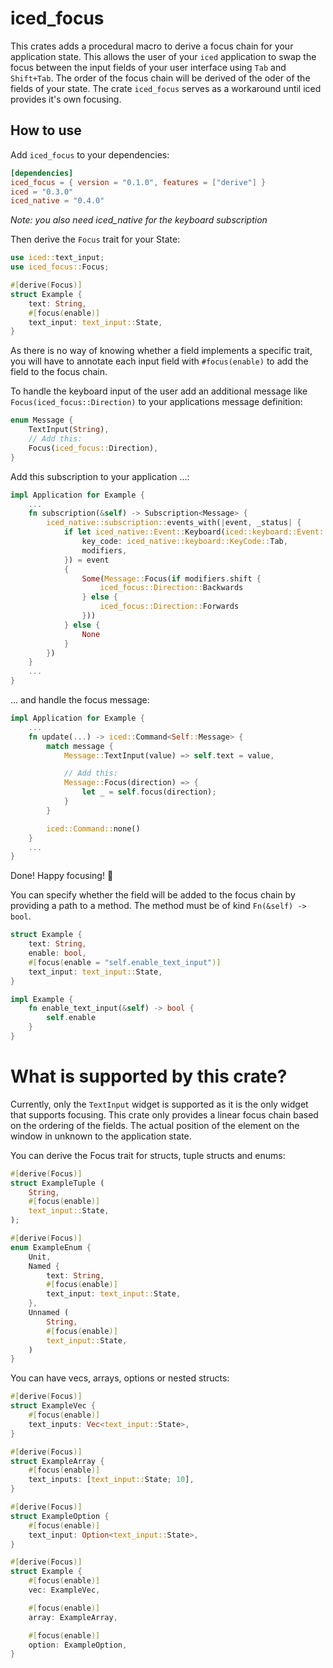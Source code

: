 # iced_focus

This crates adds a procedural macro to derive a focus chain for your application state. This allows the user of your `iced` application to swap the focus between the input fields of your user interface using `Tab` and `Shift+Tab`. The order of the focus chain will be derived of the oder of the fields of your state. The crate `iced_focus` serves as a workaround until iced provides it's own focusing.


## How to use

Add `iced_focus` to your dependencies:
```toml
[dependencies]
iced_focus = { version = "0.1.0", features = ["derive"] }
iced = "0.3.0"
iced_native = "0.4.0"
```
_Note: you also need iced_native for the keyboard subscription_


Then derive the `Focus` trait for your State:
```rust
use iced::text_input;
use iced_focus::Focus;

#[derive(Focus)]
struct Example {
    text: String,
    #[focus(enable)]
    text_input: text_input::State,
}
```

As there is no way of knowing whether a field implements a specific trait, you will have to annotate each input field with `#focus(enable)` to add the field to the focus chain.

To handle the keyboard input of the user add an additional message like `Focus(iced_focus::Direction)` to your applications message definition:
```rust
enum Message {
    TextInput(String),
    // Add this:
    Focus(iced_focus::Direction),
}
```

Add this subscription to your application ...:
```rust
impl Application for Example {
    ...
    fn subscription(&self) -> Subscription<Message> {
        iced_native::subscription::events_with(|event, _status| {
            if let iced_native::Event::Keyboard(iced::keyboard::Event::KeyPressed {
                key_code: iced_native::keyboard::KeyCode::Tab,
                modifiers,
            }) = event
            {
                Some(Message::Focus(if modifiers.shift {
                    iced_focus::Direction::Backwards
                } else {
                    iced_focus::Direction::Forwards
                }))
            } else {
                None
            }
        })
    }
    ...
}
```

... and handle the focus message:
```rust
impl Application for Example {
    ...
    fn update(...) -> iced::Command<Self::Message> {
        match message {
            Message::TextInput(value) => self.text = value,

            // Add this:
            Message::Focus(direction) => {
                let _ = self.focus(direction);
            }
        }

        iced::Command::none()
    }
    ...
}
```

Done! Happy focusing! 🙂


You can specify whether the field will be added to the focus chain by providing a path to a method. The method must be of kind `Fn(&self) -> bool`.

```rust
struct Example {
    text: String,
    enable: bool,
    #[focus(enable = "self.enable_text_input")]
    text_input: text_input::State,
}

impl Example {
    fn enable_text_input(&self) -> bool {
        self.enable
    }
}
```

# What is supported by this crate?

Currently, only the `TextInput` widget is supported as it is the only widget that supports focusing. This crate only provides a linear focus chain based on the ordering of the fields. The actual position of the element on the window in unknown to the application state.

You can derive the Focus trait for structs, tuple structs and enums:

```rust
#[derive(Focus)]
struct ExampleTuple (
    String,
    #[focus(enable)]
    text_input::State,
);

#[derive(Focus)]
enum ExampleEnum {
    Unit,
    Named {
        text: String,
        #[focus(enable)]
        text_input: text_input::State,
    },
    Unnamed (
        String,
        #[focus(enable)]
        text_input::State,
    )
}
```

You can have vecs, arrays, options or nested structs:
```rust
#[derive(Focus)]
struct ExampleVec {
    #[focus(enable)]
    text_inputs: Vec<text_input::State>,
}

#[derive(Focus)]
struct ExampleArray {
    #[focus(enable)]
    text_inputs: [text_input::State; 10],
}

#[derive(Focus)]
struct ExampleOption {
    #[focus(enable)]
    text_input: Option<text_input::State>,
}

#[derive(Focus)]
struct Example {
    #[focus(enable)]
    vec: ExampleVec,

    #[focus(enable)]
    array: ExampleArray,

    #[focus(enable)]
    option: ExampleOption,
}
```
